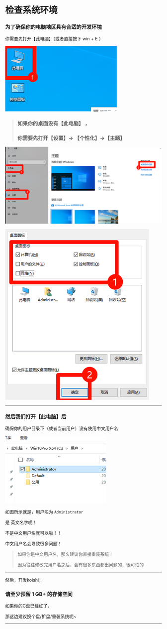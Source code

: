 # 检查系统环境

###  为了确保你的电脑地区具有合适的开发环境

你需要先打开【此电脑】（或者直接按下 win + E ）

![](./assets/PixPin_2024-10-21_21-56-30.png)

> ###  如果你的桌面没有【此电脑】 ，
> ###  
> ###  你需要先打开【设置】-> 【个性化】->【主题】

![](./assets/PixPin_2024-10-21_21-59-01.png)

![](./assets/PixPin_2024-10-21_21-59-53.png)


---


### 然后我们打开【此电脑】后

确保你的用户目录下（或者当前用户）没有使用中文用户名

![](./assets/PixPin_2024-10-21_22-01-53.png)

如图所示就是，用户名为 `Administrator`

是 英文名字呢！

不是中文用户名就可以啦！！

中文用户名会导致很多问题！

> 如果你是中文用户名，那么建议你直接重装系统！
>
> 因为往往修改完用户名之后，会有很多东西都出问题的，很可怕的

---

然后，开发koishi，

### 请至少预留 1 GB+ 的存储空间

如果你的C盘已经红了，

那这边建议换个盘/扩盘/重装系统呢~


---



